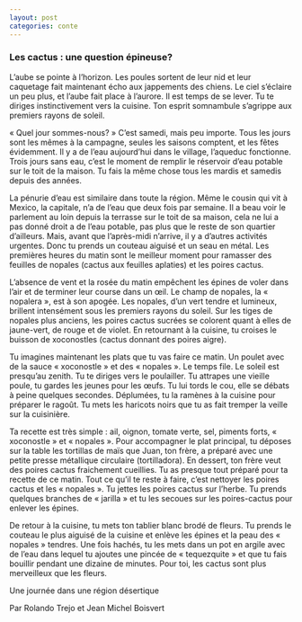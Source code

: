 ```yaml
---
layout: post
categories: conte
---
```


<h3>Les cactus : une question épineuse?</h3>

<p>
L’aube se pointe à l’horizon. Les poules sortent de leur nid et leur caquetage fait maintenant écho aux jappements des chiens. Le ciel s’éclaire un peu plus, et l’aube fait place à l’aurore. Il est temps de se lever. Tu te diriges instinctivement vers la cuisine. Ton esprit somnambule s’agrippe aux premiers rayons de soleil. 
<p>

<p>
« Quel jour sommes-nous? » C’est samedi, mais peu importe. Tous les jours sont les mêmes à la campagne, seules les saisons comptent, et les fêtes évidemment. Il y a de l’eau aujourd’hui dans le village, l’aqueduc fonctionne. Trois jours sans eau, c’est le moment de remplir le réservoir d’eau potable sur le toit de la maison. Tu fais la même chose tous les mardis et samedis depuis des années. 
<p>

<p>
La pénurie d’eau est similaire dans toute la région. Même le cousin qui vit à Mexico, la capitale, n’a de l’eau que deux fois par semaine. Il a beau voir le parlement au loin depuis la terrasse sur le toit de sa maison, cela ne lui a pas donné droit a de l’eau potable, pas plus que le reste de son quartier d’ailleurs. Mais, avant que l’après-midi n’arrive, il y a d’autres activités urgentes. Donc tu prends un couteau aiguisé et un seau en métal. Les premières heures du matin sont le meilleur moment pour ramasser des feuilles de nopales (cactus aux feuilles aplaties) et les poires cactus. 
<p>

<p>
L’absence de vent et la rosée du matin empêchent les épines de voler dans l’air et de terminer leur course dans un œil. Le champ de nopales, la « nopalera », est à son apogée. Les nopales, d’un vert tendre et lumineux, brillent intensément sous les premiers rayons du soleil. Sur les tiges de nopales plus anciens, les poires cactus sucrées se colorent quant à elles de jaune-vert, de rouge et de violet. En retournant à la cuisine, tu croises le buisson de xoconostles (cactus donnant des poires aigre). 
<p>

<p>
Tu imagines maintenant les plats que tu vas faire ce matin. Un poulet avec de la sauce « xoconostle » et des « nopales ». Le temps file. Le soleil est presqu’au zenith. Tu te diriges vers le poulailler. Tu attrapes une vieille poule, tu gardes les jeunes pour les œufs. Tu lui tords le cou, elle se débats à peine quelques secondes. Déplumées, tu la ramènes à la cuisine pour préparer le ragoût. Tu mets les haricots noirs que tu as fait tremper la veille sur la cuisinière. 
<p>

<p>
Ta recette est très simple : ail, oignon, tomate verte, sel, piments forts, « xoconostle » et « nopales ». Pour accompagner le plat principal, tu déposes sur la table les tortillas de maïs que Juan, ton frère, a préparé avec une petite presse métallique circulaire (tortilladora). En dessert, ton frère veut des poires cactus fraichement cueillies. Tu as presque tout préparé pour ta recette de ce matin. Tout ce qu’il te reste à faire, c’est nettoyer les poires cactus et les « nopales ». Tu jettes les poires cactus sur l’herbe. Tu prends quelques branches de « jarilla » et tu les secoues sur les poires-cactus pour enlever les épines. 
<p>

<p>
De retour à la cuisine, tu mets ton tablier blanc brodé de fleurs. Tu prends le couteau le plus aiguisé de la cuisine et enlève les épines et la peau des « nopales » tendres. Une fois hachés, tu les mets dans un pot en argile avec de l’eau dans lequel tu ajoutes une pincée de « tequezquite » et que tu fais bouillir pendant une dizaine de minutes. Pour toi, les cactus sont plus merveilleux que les fleurs.
<p>

<p>
Une journée dans une région désertique
<p>

<p>
Par Rolando Trejo et Jean Michel Boisvert
<p>
